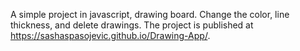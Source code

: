 A simple project in javascript, drawing board. Change the color, line thickness, and delete drawings.
The project is  published at https://sashaspasojevic.github.io/Drawing-App/.
